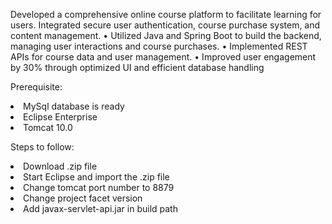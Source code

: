 Developed a comprehensive online course platform to facilitate learning for users. Integrated secure user authentication, course purchase system, and content management.
• Utilized Java and Spring Boot to build the backend, managing user interactions and course purchases.
• Implemented REST APIs for course data and user management.
• Improved user engagement by 30% through optimized UI and efficient database handling

Prerequisite:
<li>MySql database is ready
<li>Eclipse Enterprise
<li>Tomcat 10.0

Steps to follow:
<li>Download .zip file
<li>Start Eclipse and import the .zip file
<li>Change tomcat port number to 8879
<li>Change project facet version
<li>Add javax-servlet-api.jar in build path
